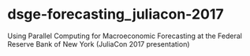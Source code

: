 # dsge-forecasting_juliacon-2017
Using Parallel Computing for Macroeconomic Forecasting at the Federal Reserve Bank of New York (JuliaCon 2017 presentation)
